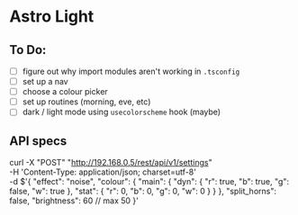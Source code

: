 # Astro Light

## To Do:

- [ ] figure out why import modules aren't working in `.tsconfig`
- [ ] set up a nav
- [ ] choose a colour picker
- [ ] set up routines (morning, eve, etc)
- [ ] dark / light mode using `usecolorscheme` hook (maybe)

## API specs

curl -X "POST" "http://192.168.0.5/rest/api/v1/settings" \
     -H 'Content-Type: application/json; charset=utf-8' \
     -d $'{
  "effect": "noise",
  "colour": {
    "main": {
      "dyn": {
        "r": true,
        "b": true,
        "g": false,
        "w": true
      },
      "stat": {
        "r": 0,
        "b": 0,
        "g": 0,
        "w": 0
      }
    }
  },
  "split_horns": false,
  "brightness": 60 // max 50
}'

